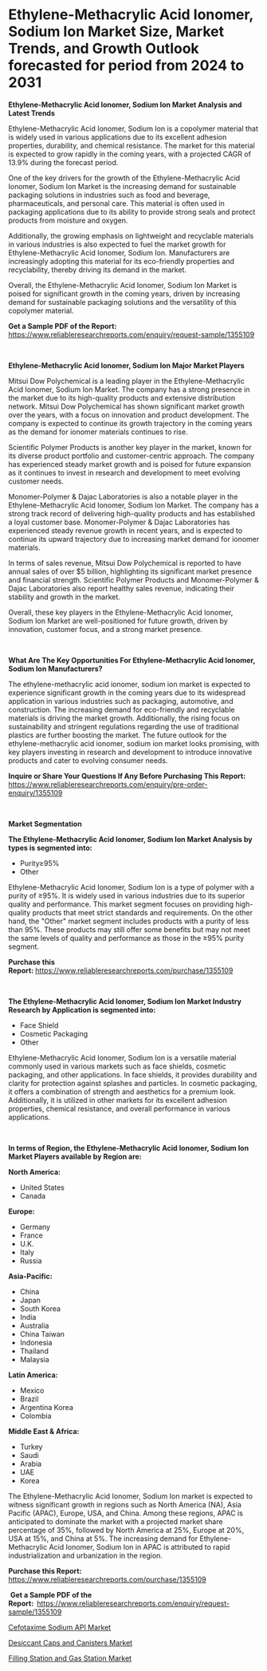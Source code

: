 <p><h1>Ethylene-Methacrylic Acid Ionomer, Sodium Ion Market Size, Market Trends, and Growth Outlook forecasted for period from 2024 to 2031</h1></p><p><strong>Ethylene-Methacrylic Acid Ionomer, Sodium Ion Market Analysis and Latest Trends</strong></p>
<p><p>Ethylene-Methacrylic Acid Ionomer, Sodium Ion is a copolymer material that is widely used in various applications due to its excellent adhesion properties, durability, and chemical resistance. The market for this material is expected to grow rapidly in the coming years, with a projected CAGR of 13.9% during the forecast period.</p><p>One of the key drivers for the growth of the Ethylene-Methacrylic Acid Ionomer, Sodium Ion Market is the increasing demand for sustainable packaging solutions in industries such as food and beverage, pharmaceuticals, and personal care. This material is often used in packaging applications due to its ability to provide strong seals and protect products from moisture and oxygen.</p><p>Additionally, the growing emphasis on lightweight and recyclable materials in various industries is also expected to fuel the market growth for Ethylene-Methacrylic Acid Ionomer, Sodium Ion. Manufacturers are increasingly adopting this material for its eco-friendly properties and recyclability, thereby driving its demand in the market.</p><p>Overall, the Ethylene-Methacrylic Acid Ionomer, Sodium Ion Market is poised for significant growth in the coming years, driven by increasing demand for sustainable packaging solutions and the versatility of this copolymer material.</p></p>
<p><strong>Get a Sample PDF of the Report:&nbsp;</strong> <a href="https://www.reliableresearchreports.com/enquiry/request-sample/1355109">https://www.reliableresearchreports.com/enquiry/request-sample/1355109</a></p>
<p>&nbsp;</p>
<p><strong>Ethylene-Methacrylic Acid Ionomer, Sodium Ion Major Market Players</strong></p>
<p><p>Mitsui Dow Polychemical is a leading player in the Ethylene-Methacrylic Acid Ionomer, Sodium Ion Market. The company has a strong presence in the market due to its high-quality products and extensive distribution network. Mitsui Dow Polychemical has shown significant market growth over the years, with a focus on innovation and product development. The company is expected to continue its growth trajectory in the coming years as the demand for ionomer materials continues to rise.</p><p>Scientific Polymer Products is another key player in the market, known for its diverse product portfolio and customer-centric approach. The company has experienced steady market growth and is poised for future expansion as it continues to invest in research and development to meet evolving customer needs.</p><p>Monomer-Polymer & Dajac Laboratories is also a notable player in the Ethylene-Methacrylic Acid Ionomer, Sodium Ion Market. The company has a strong track record of delivering high-quality products and has established a loyal customer base. Monomer-Polymer & Dajac Laboratories has experienced steady revenue growth in recent years, and is expected to continue its upward trajectory due to increasing market demand for ionomer materials.</p><p>In terms of sales revenue, Mitsui Dow Polychemical is reported to have annual sales of over $5 billion, highlighting its significant market presence and financial strength. Scientific Polymer Products and Monomer-Polymer & Dajac Laboratories also report healthy sales revenue, indicating their stability and growth in the market.</p><p>Overall, these key players in the Ethylene-Methacrylic Acid Ionomer, Sodium Ion Market are well-positioned for future growth, driven by innovation, customer focus, and a strong market presence.</p></p>
<p>&nbsp;</p>
<p><strong>What Are The Key Opportunities For Ethylene-Methacrylic Acid Ionomer, Sodium Ion Manufacturers?</strong></p>
<p><p>The ethylene-methacrylic acid ionomer, sodium ion market is expected to experience significant growth in the coming years due to its widespread application in various industries such as packaging, automotive, and construction. The increasing demand for eco-friendly and recyclable materials is driving the market growth. Additionally, the rising focus on sustainability and stringent regulations regarding the use of traditional plastics are further boosting the market. The future outlook for the ethylene-methacrylic acid ionomer, sodium ion market looks promising, with key players investing in research and development to introduce innovative products and cater to evolving consumer needs.</p></p>
<p><strong>Inquire or Share Your Questions If Any Before Purchasing This Report:</strong> <a href="https://www.reliableresearchreports.com/enquiry/pre-order-enquiry/1355109">https://www.reliableresearchreports.com/enquiry/pre-order-enquiry/1355109</a></p>
<p>&nbsp;</p>
<p><strong>Market Segmentation</strong></p>
<p><strong>The Ethylene-Methacrylic Acid Ionomer, Sodium Ion Market Analysis by types is segmented into:</strong></p>
<p><ul><li>Purity≥95%</li><li>Other</li></ul></p>
<p><p>Ethylene-Methacrylic Acid Ionomer, Sodium Ion is a type of polymer with a purity of ≥95%. It is widely used in various industries due to its superior quality and performance. This market segment focuses on providing high-quality products that meet strict standards and requirements. On the other hand, the "Other" market segment includes products with a purity of less than 95%. These products may still offer some benefits but may not meet the same levels of quality and performance as those in the ≥95% purity segment.</p></p>
<p><strong>Purchase this Report:&nbsp;</strong><a href="https://www.reliableresearchreports.com/purchase/1355109">https://www.reliableresearchreports.com/purchase/1355109</a></p>
<p>&nbsp;</p>
<p><strong>The Ethylene-Methacrylic Acid Ionomer, Sodium Ion Market Industry Research by Application is segmented into:</strong></p>
<p><ul><li>Face Shield</li><li>Cosmetic Packaging</li><li>Other</li></ul></p>
<p><p>Ethylene-Methacrylic Acid Ionomer, Sodium Ion is a versatile material commonly used in various markets such as face shields, cosmetic packaging, and other applications. In face shields, it provides durability and clarity for protection against splashes and particles. In cosmetic packaging, it offers a combination of strength and aesthetics for a premium look. Additionally, it is utilized in other markets for its excellent adhesion properties, chemical resistance, and overall performance in various applications.</p></p>
<p>&nbsp;</p>
<p><strong>In terms of Region, the Ethylene-Methacrylic Acid Ionomer, Sodium Ion Market Players available by Region are:</strong></p>
<p>
    <p> <strong> North America: </strong>
        <ul>
            <li>United States</li>
            <li>Canada</li>
        </ul>
        </p> 
    <p> <strong> Europe: </strong>
        <ul>
            <li>Germany</li>
            <li>France</li>
            <li>U.K.</li>
            <li>Italy</li>
            <li>Russia</li>
        </ul>
        </p> 
    <p> <strong> Asia-Pacific: </strong>
        <ul>
            <li>China</li>
            <li>Japan</li>
            <li>South Korea</li>
            <li>India</li>
            <li>Australia</li>
            <li>China Taiwan</li>
            <li>Indonesia</li>
            <li>Thailand</li>
            <li>Malaysia</li>
        </ul>
        </p> 
    <p> <strong> Latin America: </strong>
        <ul>
            <li>Mexico</li>
            <li>Brazil</li>
            <li>Argentina Korea</li>
            <li>Colombia</li>
        </ul>
        </p> 
    <p> <strong> Middle East & Africa: </strong>
        <ul>
            <li>Turkey</li>
            <li>Saudi</li>
            <li>Arabia</li>
            <li>UAE</li>
            <li>Korea</li>
        </ul>
    </p>
    </p>
<p><p>The Ethylene-Methacrylic Acid Ionomer, Sodium Ion market is expected to witness significant growth in regions such as North America (NA), Asia Pacific (APAC), Europe, USA, and China. Among these regions, APAC is anticipated to dominate the market with a projected market share percentage of 35%, followed by North America at 25%, Europe at 20%, USA at 15%, and China at 5%. The increasing demand for Ethylene-Methacrylic Acid Ionomer, Sodium Ion in APAC is attributed to rapid industrialization and urbanization in the region.</p></p>
<p><strong>Purchase this Report: </strong><a href="https://www.reliableresearchreports.com/purchase/1355109">https://www.reliableresearchreports.com/purchase/1355109</a></p>
<p>&nbsp;<strong>Get a Sample PDF of the Report:&nbsp;&nbsp;</strong><a href="https://www.reliableresearchreports.com/enquiry/request-sample/1355109">https://www.reliableresearchreports.com/enquiry/request-sample/1355109</a></p>
<p><strong></strong></p>
<p><p><a href="https://natural-crush-b99.notion.site/Cefotaxime-Sodium-API-Market-Provides-a-Comprehensive-Analysis-Including-a-Macro-Overview-of-the-Mar-a965b0f6e04243fc87a8957a8c7e44e3">Cefotaxime Sodium API Market</a></p><p><a href="https://github.com/Alonsoolds3wq1d81czn8rbol/Market-Research-Report-List-1/blob/main/desiccant-caps-and-canisters-market.md">Desiccant Caps and Canisters Market</a></p><p><a href="https://boundless-drawbridge-702.notion.site/Filling-Station-and-Gas-Station-Market-Research-Report-Provides-thorough-Industry-Overview-which-of-eea6d95c7d7b4b0797cc1f918dfeb9ea">Filling Station and Gas Station Market</a></p></p>